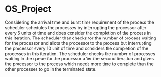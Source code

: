 # OS_Project
Considering the arrival time and burst time requirement of the process the scheduler schedules the processes by interrupting the processor after every 6 units of time and does consider the completion of the process in this iteration. The scheduler than checks for the number of process waiting for the processor and allots the processor to the process but interrupting the processor every 10 unit of time and considers the completion of the processes in this iteration. The scheduler checks the number of processes waiting in the queue for the processor after the second iteration and gives the processor to the process which needs more time to complete than the other processes to go in the terminated state.
